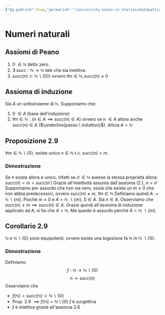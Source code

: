```yaml
---
{"dg-publish":true,"permalink":"/university-notes-in-italian/matematica-discreta/teoria/numeri-naturali/"}
---
```


# Numeri naturali
## Assiomi di Peano
1. 0 $\in \mathbb N$ detto zero.
2. $∃ \ succ : \mathbb N → \mathbb N$ tale che sia iniettiva.
3. $succ(n) \subset \mathbb N \backslash \{0\})$ ovvero $\forall n \in \mathbb N, succ(n) \neq 0$

## Assioma di induzione
Sia $A$ un sottoinsieme di $\mathbb N$. Supponiamo che:
1. 0 $\in A$ (base dell'induzione)
2. $\forall n \in \mathbb N:(n \in A \implies succ(n) \in A)$ ovvero se n $\in A$ allora anche $succ(n) \in A$ ($\underline{passo \ induttivo}$).
	Allora $A = \mathbb N$
## Proposizione 2.9
$\forall m \in \mathbb N \backslash \{0\}$, esiste unico $n \in \mathbb N$ t.c. $succ(n) = m$.
### Dimostrazione
Se n esiste allora è unico, infatti se $n' \in \mathbb N$  avesse la stessa proprietà allora:
$succ(n) = m = succ(n')$
Grazie all'iniettività assunta dall'assioma (2.), $n = n'$
Supponiamo per assurdo che non sia vero, ossia che esista un $m \neq 0$ che non abbia predecessori, ovvero 
$succ(n) \neq m, \ \forall n \in \mathbb N$
Definiamo quindi $A:=\mathbb N \ \backslash \ \{m\}$.
Poichè $m \neq 0$ e $A = \mathbb N \ \backslash \{m\}$, $0 \in A$.
Sia $n \in A$. Osserviamo che $succ(n) \neq m \implies succ(n) \in A$. Grazie quindi all'assioma di induzione applicato ad $A$, si ha che $A = \mathbb N$. Ma questo è assurdo perchè $A = \mathbb N \ \backslash \{m\}$.
## Corollario 2.9
$\mathbb N$ e $\mathbb N \ \backslash \ \{0\}$ sono equipotenti, ovvero esiste una bigezione fa $\mathbb N$ in $\mathbb N \ \backslash \{0\}$.
### Dimostrazione
Definiamo $$f:\mathbb N \rightarrow \mathbb N \ \backslash \ \{0\}$$$$n \rightarrow succ(n)$$Osserviamo che
- $f(\mathbb N) = succ(\mathbb N) \subset \mathbb N \ \backslash \ \{0\}$
- Prop. 2.9 $\implies f(\mathbb N) = \mathbb N \ \setminus \ \{0\}$
										$f$ è surgettiva
- $f$ è iniettiva grazie all'assioma 2.6